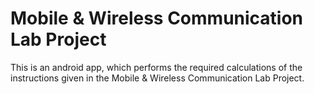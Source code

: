 # Mobile & Wireless Communication Lab Project

This is an android app, which performs the required calculations of the instructions given in the Mobile & Wireless Communication Lab Project.
